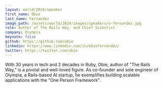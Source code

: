 ```yaml
---
layout: world/2024/speaker
first_name: Obie
last_name: Fernandez
image_path: /assets/world/2024/images/speakers/o-fernandez.jpg
role: Author of The Rails Way, and Chief Scientist
company: Olympia
keynote: false
github: https://github.com/obie
linkedin: https://www.linkedin.com/in/obiefernandez/
twitter: https://twitter.com/obie
---
```


With 30 years in tech and 2 decades in Ruby, Obie, author of "The Rails Way," is a pivotal and well-loved figure. As co-founder and sole engineer of Olympia, a Rails-based AI startup, he exemplifies building scalable applications with the "One Person Framework".